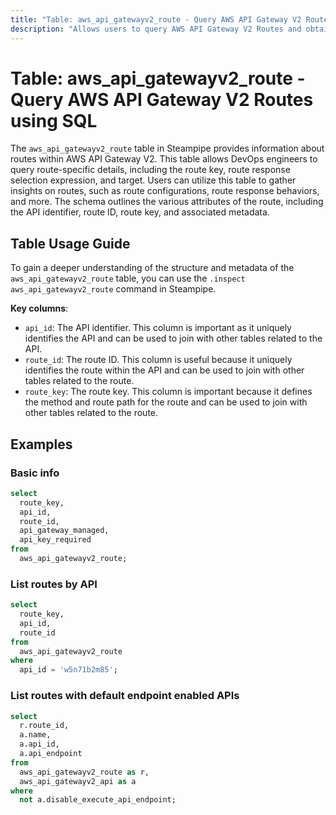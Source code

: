 ```yaml
---
title: "Table: aws_api_gatewayv2_route - Query AWS API Gateway V2 Routes using SQL"
description: "Allows users to query AWS API Gateway V2 Routes and obtain detailed information about each route, including the route key, route response selection expression, and target."
---
```


# Table: aws_api_gatewayv2_route - Query AWS API Gateway V2 Routes using SQL

The `aws_api_gatewayv2_route` table in Steampipe provides information about routes within AWS API Gateway V2. This table allows DevOps engineers to query route-specific details, including the route key, route response selection expression, and target. Users can utilize this table to gather insights on routes, such as route configurations, route response behaviors, and more. The schema outlines the various attributes of the route, including the API identifier, route ID, route key, and associated metadata.

## Table Usage Guide

To gain a deeper understanding of the structure and metadata of the `aws_api_gatewayv2_route` table, you can use the `.inspect aws_api_gatewayv2_route` command in Steampipe.

**Key columns**:

- `api_id`: The API identifier. This column is important as it uniquely identifies the API and can be used to join with other tables related to the API.
- `route_id`: The route ID. This column is useful because it uniquely identifies the route within the API and can be used to join with other tables related to the route.
- `route_key`: The route key. This column is important because it defines the method and route path for the route and can be used to join with other tables related to the route.

## Examples

### Basic info

```sql
select
  route_key,
  api_id,
  route_id,
  api_gateway_managed,
  api_key_required
from
  aws_api_gatewayv2_route;
```

### List routes by API

```sql
select
  route_key,
  api_id,
  route_id
from
  aws_api_gatewayv2_route
where
  api_id = 'w5n71b2m85';
```

### List routes with default endpoint enabled APIs

```sql
select
  r.route_id,
  a.name,
  a.api_id,
  a.api_endpoint
from
  aws_api_gatewayv2_route as r,
  aws_api_gatewayv2_api as a
where
  not a.disable_execute_api_endpoint;
```

